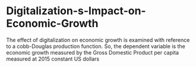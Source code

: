 # Digitalization-s-Impact-on-Economic-Growth
The effect of digitalization on economic growth is examined with reference to a cobb-Douglas production function. So, the dependent variable is the economic growth measured by the Gross Domestic Product per capita measured at 2015 constant US dollars

